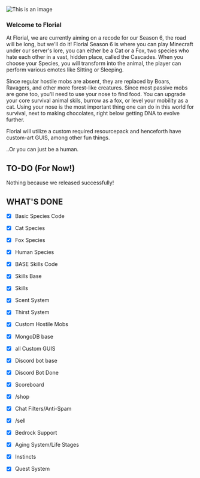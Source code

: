 ![This is an image](https://media.discordapp.net/attachments/595326600904572948/1053600440983498772/banner.png)
### Welcome to Florial

At Florial, we are currently aiming on a recode for our Season 6, the road will be long, but we'll do it! Florial Season 6 is where you can play Minecraft under our server's lore, you can either be a Cat or a Fox, two species who hate each other in a vast, hidden place, called the Cascades. When you choose your Species, you will transform into the animal, the player can perform various emotes like Sitting or Sleeping.

Since regular hostile mobs are absent, they are replaced by Boars, Ravagers, and other more forest-like creatures. Since most passive mobs are gone too, you'll need to use your nose to find food. You can upgrade your core survival animal skils, burrow as a fox, or level your mobility as a cat. Using your nose is the most important thing one can do in this world for survival, next to making chocolates, right below getting DNA to evolve further.

Florial will utilize a custom required resourcepack and henceforth have custom-art GUIS, among other fun things.

..Or you can just be a human.

## TO-DO (For Now!)

Nothing because we released successfully!

## WHAT'S DONE


- [x] Basic Species Code 
- [x] Cat Species
- [x] Fox Species
- [x] Human Species
- [x] BASE Skills Code
- [x] Skills Base
- [x] Skills
- [x] Scent System
- [x] Thirst System 
- [x] Custom Hostile Mobs 
- [x] MongoDB base 
- [x] all Custom GUIS 
- [x] Discord bot base
- [x] Discord Bot Done
- [x] Scoreboard
- [x] /shop
- [x] Chat Filters/Anti-Spam
- [x] /sell
- [x] Bedrock Support
- [x] Aging System/Life Stages
- [x] Instincts
- [x] Quest System



